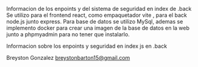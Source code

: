 Informacion de los enpoints y del sistema de seguridad en index de .back
Se utilizo para el frontend react, como empaquetador vite , para el back node.js junto express.
Para base de datos se utilizo MySql, ademas se implemento docker para crear una 
imagen de la base de datos en la web junto a phpmyadmin para no tener que instalarlo.

Informacion sobre los enpoints y seguridad en index js en .back


Breyston Gonzalez 
breystonbarton15@gmail.com
